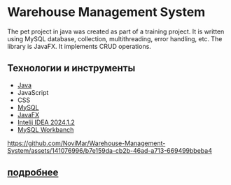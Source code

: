 # Warehouse Management System
The pet project in java was created as part of a training project. It is written using MySQL database, collection, multithreading, error handling, etc. The library is JavaFX. It implements CRUD operations.


## Технологии и инструменты
- [Java](https://www.oracle.com/java/technologies/downloads/)
- JavaScript
- CSS
- [MySQL](https://dev.mysql.com/downloads/mysql/)
- [JavaFX](https://openjfx.io/)
- [Intelij IDEA 2024.1.2](https://www.jetbrains.com/idea/download/?section=windows)
- [MySQL Workbanch](https://www.mysql.com/products/workbench/)


https://github.com/NoviMar/Warehouse-Management-System/assets/141076996/b7e159da-cb2b-46ad-a713-669499bbeba4


## [подробнее](https://view.genially.com/6670625d54a400001497ed9b/presentation-film-presentation)
